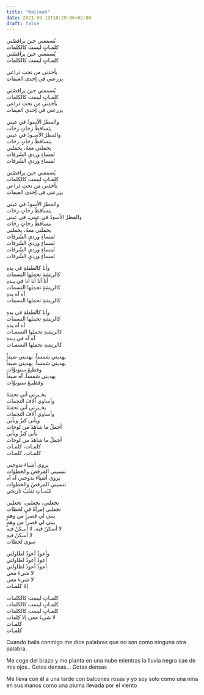 ```yaml
---
title: "Kalimat"
date: 2021-09-19T18:29:06+02:00
draft: false
---
```


يُسمعني حينَ يراقصُني  
كلمـاتٍ ليست كالكلمات  
يُسمعني حينَ يراقصُني  
كلمـاتٍ ليست كالكلمات  


يأخذني من تحتِ ذراعي  
يزرعني في إحدى الغيمات  


يُسمعني حينَ يراقصُني  
كلمـاتٍ ليست كالكلمات  
يأخذني من تحتِ ذراعي  
يزرعني في إحدى الغيمات  


والمطرُ الأسودُ في عيني  
يتساقطُ زخاتٍ زخات  
والمطرُ الأسـودُ في عيني  
يتساقطُ زخاتٍ زخات  
يحملني معهُ، يحملني  
لمساءٍ ورديِ الشُرفات  
لمساءٍ ورديِ الشُرفات  


يُسمعني حينَ يراقصُني  
كلمـاتٍ ليست كالكلمات  
يأخذني من تحتِ ذراعي  
يزرعني في إحدى الغيمات  


والمطرُ الأسودُ في عيني  
يتساقطُ زخاتٍ زخات  
والمطرُ الأسودُ في عيني، في عيني  
يتساقطُ زخاتٍ زخات  
يحملني معهُ، يحملني  
لمساءٍ ورديِ الشُرفات  
لمساءٍ ورديِ الشُرفات  
لمساءٍ ورديِ الشُرفات  
لمساءٍ ورديِ الشُرفات  


وأنا كالطفلةِ في يدهِ  
كالريشةِ تحملها النسمات  
أنا أنا أنا أنا في يـدهِ  
كالريشةِ تحملها النسمات  
آه آه يدهِ  
كالريشةِ تحملها النسمات  


وأنا كالطفلةِ في يدهِ  
كالريشةِ تحملها النسمات  
آه آه يدهِ  
كالريشةِ تحملها النسمـات  
آه آه في يـدهِ  
كالريشةِ تحملها النسمـات  


يهديني شمساً، يهديني صيفاً  
يهديني شمساً، يهديني صيفاً  
وقطيعَ سنونوَّات  
يهديني شمساً، آه صيفاً  
وقطيـعَ سنونوَّات  


يخـبرني أني تحفتهُ  
وأساوي آلافَ النجمات  
يخـبرني أني تحفتهُ  
وأساوي آلافَ النجمات  
وبأني كنزٌ وبأني  
أجملُ ما شاهدَ من لوحات  
بأني كنزٌ وبأني  
أجملُ ما شاهدَ من لوحات  
كلمـات، كلمـات   
كلمـات، كلمـات  


يروي أشياءَ تدوخني  
تنسيني المرقصَ والخطوات  
يروي أشياءَ تدوخني آه آه  
تنسيني المرقصَ والخطوات  
كلمـاتٍ تقلبُ تاريخي  


تجعلني، تجعلني، تجعلني  
تجعلني إمرأةً في لحظات  
يبني لي قصراً من وهمٍ  
يبني لي قصراً من وهمٍ  
لا أسكنُ فيه، لا أسكنُ فيه  
لا أسكنُ فيهِ  
سوى لحظات  


وأعودُ أعودُ لطاولتي  
أعودُ أعودُ لطاولتي  
أعودُ أعودُ لطاولتي  
لا شيءَ معي  
لا شيءَ معي  
إلا كلمـات  


كلمـاتٍ ليست كالكلمات  
كلمـاتٍ ليست كالكلمات  
كلمـاتٍ ليست كالكلمات  
لا شيءَ معي إلا كلمات  
كلمـات  
كلمـات  


Cuando baila conmigo me dice palabras
que no son como ninguna otra palabra.

Me coge del brazo y me planta en una nube
mientras la lluvia negra cae de mis ojos..
Gotas densas... Gotas densas

Me lleva con él a una tarde con balcones rosas
y yo soy solo como una niña en sus manos
como una pluma llevada por el viento


